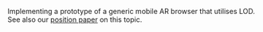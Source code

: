 Implementing a prototype of a generic mobile AR browser that utilises LOD. See also our [position paper](http://www.w3.org/2010/06/w3car/exploiting_lod_for_ar.pdf) on this topic.
